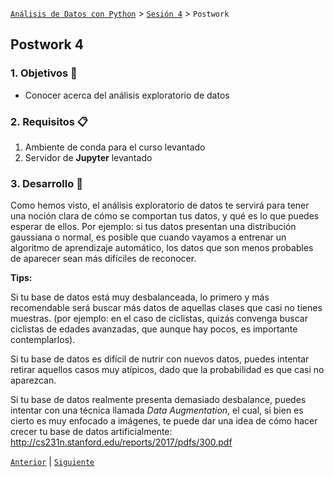 [`Análisis de Datos con Python`](../../README.md) > [`Sesión 4`](../README.md) > `Postwork`

## Postwork 4

### 1. Objetivos :dart:

- Conocer acerca del análisis exploratorio de datos

### 2. Requisitos :clipboard:

1. Ambiente de conda para el curso levantado
1. Servidor de __Jupyter__ levantado

### 3. Desarrollo :rocket:

Como hemos visto, el análisis exploratorio de datos te servirá para tener una noción clara de cómo se comportan tus datos, y qué es lo que puedes esperar de ellos. Por ejemplo: si tus datos presentan una distribución gaussiana o normal, es posible que cuando vayamos a entrenar un algoritmo de aprendizaje automático, los datos que son menos probables de aparecer sean más difíciles de reconocer.

**Tips:**

Si tu base de datos está muy desbalanceada, lo primero y más recomendable será buscar más datos de aquellas clases que casi no tienes muestras. (por ejemplo: en el caso de ciclistas, quizás convenga buscar ciclistas de edades avanzadas, que aunque hay pocos, es importante contemplarlos).

Si tu base de datos es difícil de nutrir con nuevos datos, puedes intentar retirar aquellos casos muy atípicos, dado que la probabilidad es que casi no aparezcan.

Si tu base de datos realmente presenta demasiado desbalance, puedes intentar con una técnica llamada *Data Augmentation*, el cual, si bien es cierto es muy enfocado a imágenes, te puede dar una idea de cómo hacer crecer tu base de datos artificialmente: http://cs231n.stanford.edu/reports/2017/pdfs/300.pdf


[`Anterior`](../README.md#3-postwork-memo) | [`Siguiente`](../README.md#3-postwork-memo)
